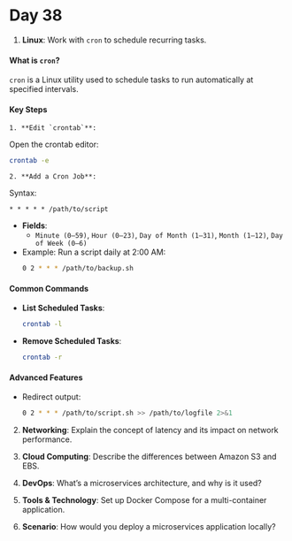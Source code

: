 # Day 38

1. **Linux**: Work with `cron` to schedule recurring tasks.
#### **What is `cron`?**
`cron` is a Linux utility used to schedule tasks to run automatically at specified intervals.

#### **Key Steps**
    1. **Edit `crontab`**:
   Open the crontab editor:
   ```bash
   crontab -e
   ```
    2. **Add a Cron Job**:
   Syntax:
   ```
   * * * * * /path/to/script
   ```
   - **Fields**:
     - `Minute (0–59)`, `Hour (0–23)`, `Day of Month (1–31)`, `Month (1–12)`, `Day of Week (0–6)`
   - Example: Run a script daily at 2:00 AM:
     ```bash
     0 2 * * * /path/to/backup.sh
     ```

#### **Common Commands**
- **List Scheduled Tasks**:
  ```bash
  crontab -l
  ```
- **Remove Scheduled Tasks**:
  ```bash
  crontab -r
  ```

#### **Advanced Features**
- Redirect output:
  ```bash
  0 2 * * * /path/to/script.sh >> /path/to/logfile 2>&1
  ```


2. **Networking**: Explain the concept of latency and its impact on network performance.

3. **Cloud Computing**: Describe the differences between Amazon S3 and EBS.

4. **DevOps**: What’s a microservices architecture, and why is it used?

5. **Tools & Technology**: Set up Docker Compose for a multi-container application.

6. **Scenario**: How would you deploy a microservices application locally?


